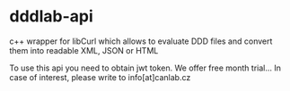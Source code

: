 # dddlab-api
c++ wrapper for libCurl which allows to evaluate DDD files and convert them into readable XML, JSON or HTML


To use this api you need to obtain jwt token. We offer free month trial...
In case of interest, please write to info[at]canlab.cz